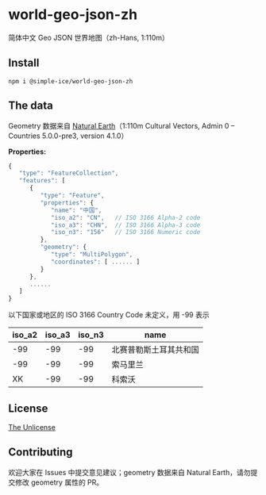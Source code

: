 world-geo-json-zh
===============
简体中文 Geo JSON 世界地图（zh-Hans, 1:110m）

Install
--------
```
npm i @simple-ice/world-geo-json-zh
```

The data
--------
Geometry 数据来自 [Natural Earth](https://www.naturalearthdata.com/)（1:110m Cultural Vectors, Admin 0 – Countries 5.0.0-pre3, version 4.1.0）

**Properties:**
```javascript
{
   "type": "FeatureCollection",
   "features": [
      {
         "type": "Feature",
         "properties": {
            "name": "中国",
            "iso_a2": "CN",   // ISO 3166 Alpha-2 code
            "iso_a3": "CHN",  // ISO 3166 Alpha-3 code
            "iso_n3": "156"   // ISO 3166 Numeric code
         },
         "geometry": {
            "type": "MultiPolygon",
            "coordinates": [ ...... ]
         }
      },
      ......
   ]
}
```

以下国家或地区的 ISO 3166 Country Code 未定义，用 -99 表示

|iso_a2|iso_a3|iso_n3|name|
|------|------|------|----|
|-99|-99|-99|北赛普勒斯土耳其共和国|
|-99|-99|-99|索马里兰|
|XK|-99|-99|科索沃|

License
------------
[The Unlicense](https://github.com/Surbowl/world-geo-json-zh/blob/main/LICENSE)

Contributing
------------
欢迎大家在 Issues 中提交意见建议；geometry 数据来自 Natural Earth，请勿提交修改 geometry 属性的 PR。

